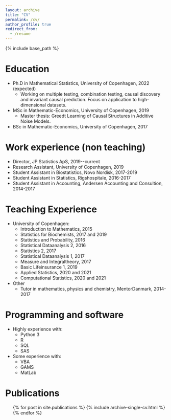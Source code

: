 ```yaml
---
layout: archive
title: "CV"
permalink: /cv/
author_profile: true
redirect_from:
  - /resume
---
```


{% include base_path %}

Education
======
* Ph.D in Mathematical Statistics, University of Copenhagen, 2022 (expected)
  * Working on multiple testing, combination testing, causal discovery and invariant causal prediction. Focus on application to high-dimensional datasets.
* MSc in Mathematic-Economics, University of Copenhagen, 2019
  * Master thesis: Greedt Learning of Causal Structures in Additive Noise Models.
* BSc in Mathematic-Economics, University of Copenhagen, 2017

Work experience (non teaching)
======
* Director, JP Statistics ApS, 2019--current
* Research Assistant, University of Copenhagen, 2019
* Student Assistant in Biostatistics, Novo Nordisk, 2017-2019
* Student Assistant in Statistics, Rigshospitale, 2016-2017
* Student Assistant in Accounting, Andersen Accounting and Consultion, 2014-2017

Teaching Experience
=====
* University of Copenhagen:
  * Introduction to Mathematics, 2015
  * Statistics for Biochemists, 2017 and 2019
  * Statistics and Probability, 2016
  * Statistical Dataanalysis 2, 2016
  * Statistics 2, 2017
  * Statistical Dataanalysis 1, 2017
  * Measure and Integraltheory, 2017
  * Basic Lifeinsurance 1, 2019
  * Applied Statistics, 2020 and 2021
  * Computational Statistics, 2020 and 2021
* Other
  * Tutor in mathematics, physics and chemistry, MentorDanmark, 2014-2017
  
Programming and software
======
* Highly experience with:
  * Python 3
  * R
  * SQL
  * SAS
* Some experience with:
  * VBA
  * GAMS
  * MatLab

Publications
======
  <ul>{% for post in site.publications %}
    {% include archive-single-cv.html %}
  {% endfor %}</ul>